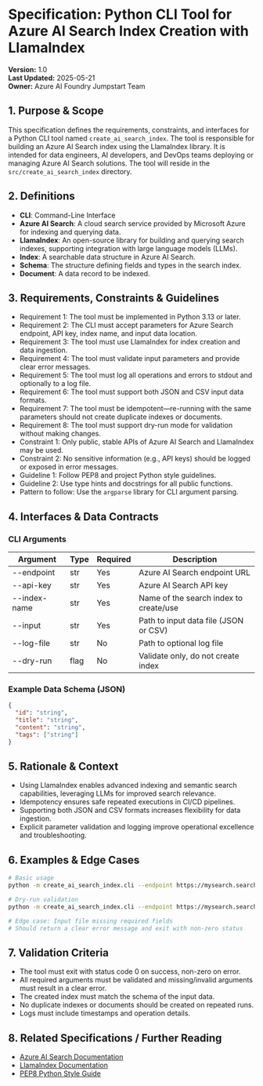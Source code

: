 # Specification: Python CLI Tool for Azure AI Search Index Creation with LlamaIndex

**Version:** 1.0  
**Last Updated:** 2025-05-21  
**Owner:** Azure AI Foundry Jumpstart Team

## 1. Purpose & Scope

This specification defines the requirements, constraints, and interfaces for a Python CLI tool named `create_ai_search_index`. The tool is responsible for building an Azure AI Search index using the LlamaIndex library. It is intended for data engineers, AI developers, and DevOps teams deploying or managing Azure AI Search solutions. The tool will reside in the `src/create_ai_search_index` directory.

## 2. Definitions

- **CLI**: Command-Line Interface
- **Azure AI Search**: A cloud search service provided by Microsoft Azure for indexing and querying data.
- **LlamaIndex**: An open-source library for building and querying search indexes, supporting integration with large language models (LLMs).
- **Index**: A searchable data structure in Azure AI Search.
- **Schema**: The structure defining fields and types in the search index.
- **Document**: A data record to be indexed.

## 3. Requirements, Constraints & Guidelines

* Requirement 1: The tool must be implemented in Python 3.13 or later.
* Requirement 2: The CLI must accept parameters for Azure Search endpoint, API key, index name, and input data location.
* Requirement 3: The tool must use LlamaIndex for index creation and data ingestion.
* Requirement 4: The tool must validate input parameters and provide clear error messages.
* Requirement 5: The tool must log all operations and errors to stdout and optionally to a log file.
* Requirement 6: The tool must support both JSON and CSV input data formats.
* Requirement 7: The tool must be idempotent—re-running with the same parameters should not create duplicate indexes or documents.
* Requirement 8: The tool must support dry-run mode for validation without making changes.
* Constraint 1: Only public, stable APIs of Azure AI Search and LlamaIndex may be used.
* Constraint 2: No sensitive information (e.g., API keys) should be logged or exposed in error messages.
* Guideline 1: Follow PEP8 and project Python style guidelines.
* Guideline 2: Use type hints and docstrings for all public functions.
* Pattern to follow: Use the `argparse` library for CLI argument parsing.

## 4. Interfaces & Data Contracts

### CLI Arguments

| Argument           | Type   | Required | Description                                 |
|--------------------|--------|----------|---------------------------------------------|
| --endpoint         | str    | Yes      | Azure AI Search endpoint URL                 |
| --api-key          | str    | Yes      | Azure AI Search API key                      |
| --index-name       | str    | Yes      | Name of the search index to create/use       |
| --input            | str    | Yes      | Path to input data file (JSON or CSV)        |
| --log-file         | str    | No       | Path to optional log file                    |
| --dry-run          | flag   | No       | Validate only, do not create index           |

### Example Data Schema (JSON)
```json
{
  "id": "string",
  "title": "string",
  "content": "string",
  "tags": ["string"]
}
```

## 5. Rationale & Context

- Using LlamaIndex enables advanced indexing and semantic search capabilities, leveraging LLMs for improved search relevance.
- Idempotency ensures safe repeated executions in CI/CD pipelines.
- Supporting both JSON and CSV formats increases flexibility for data ingestion.
- Explicit parameter validation and logging improve operational excellence and troubleshooting.

## 6. Examples & Edge Cases

```bash
# Basic usage
python -m create_ai_search_index.cli --endpoint https://mysearch.search.windows.net --api-key $API_KEY --index-name my-index --input data.json

# Dry-run validation
python -m create_ai_search_index.cli --endpoint https://mysearch.search.windows.net --api-key $API_KEY --index-name my-index --input data.csv --dry-run

# Edge case: Input file missing required fields
# Should return a clear error message and exit with non-zero status
```

## 7. Validation Criteria

- The tool must exit with status code 0 on success, non-zero on error.
- All required arguments must be validated and missing/invalid arguments must result in a clear error.
- The created index must match the schema of the input data.
- No duplicate indexes or documents should be created on repeated runs.
- Logs must include timestamps and operation details.

## 8. Related Specifications / Further Reading

- [Azure AI Search Documentation](https://learn.microsoft.com/en-us/azure/search/)
- [LlamaIndex Documentation](https://docs.llamaindex.ai/)
- [PEP8 Python Style Guide](https://peps.python.org/pep-0008/)
